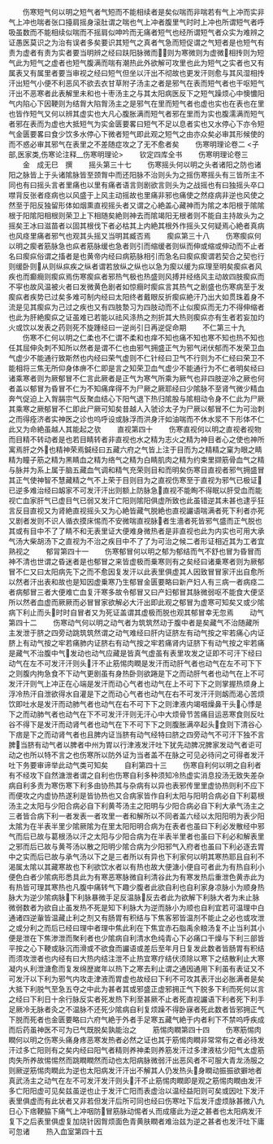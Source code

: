 <!-- { "loadSidebar": true } -->
　　伤寒短气何以明之短气者气短而不能相续者是矣似喘而非喘若有气上冲而实非气上冲也喘者张口擡肩摇身滚肚谓之喘也气上冲者腹里气时时上冲也所谓短气者呼吸虽数而不能相续似喘而不摇肩似呻吟而无痛者短气也经所谓短气者众实为难辨之证愚医莫识之为治有误者多矣要识其短气之真者气急而短促谓之气短者是也短气有责为虚者有责为实者要当明辨之经曰趺阳脉微而则为寒微则为虚微相抟则为短气此为短气之虚者也短气腹满而喘有潮热此外欲解可攻里也此为短气之实者也又有属表又有属里者要当审视之经曰短气但坐以汗出不彻故也更发汗则愈与其风湿相抟汗出短气小便不利恶风不欲去衣甘草附子汤主之者是邪气在表而短气者也干呕短气汗出不恶寒者此表解里未和也十枣汤主之与其太阳病医反下之短气躁烦心中懊憹阳气内陷心下因鞕则为结胷大陷胷汤主之是邪气在里而短气者也虚也实也在表也在里也皆作短气又何以辨其虚实也大凡心腹胀满而短气者邪在里而为实也腹濡满而短气者邪在表而为虚也大抵短气为实金匮要畧曰短气不足以息者实也又水停心下亦令短气金匮要畧曰食少饮多水停心下微者短气即此观之短气之由亦众矣必审其形候使的而不惑必审其邪气在表里之不差随症攻之了无不愈者矣
　　伤寒明理论卷二
<子部,医家类,伤寒论注释__伤寒明理论>
　　钦定四库全书
　　伤寒明理论卷三
　　金　成无巳　撰
　　摇头第三十七
　　伤寒摇头何以明之头者诸阳之防也诸阳之脉皆上于头诸隂脉皆至颈胷中而还阳脉不治则头为之摇伤寒摇头有三皆所主不同也有曰摇头言者里痛也以里有痛者语言则剧欲言则头为之战摇也有曰独摇头卒口噤背反张者痉病也以风盛于上风主动摇故也里痛非邪也痛使之然痉病非逆也风使之然至于阳反独留形体如烟熏直视摇头者又谓之心絶盖心藏神而为隂之本阳根于隂隂根于阳隂阳相根则荣卫上下相随矣絶则神去而隂竭阳无根者则不能自主持故头为之摇矣王冰曰滋苗者以固其根伐下者必枯其上内絶其根外作摇头又何疑焉心絶者真病也风痉里痛者邪气也观其头摇又当明其臧否焉
　　瘈疭第三十八
　　伤寒瘈疭何以明之瘈者筋脉急也疭者筋脉缓也急者则引而缩缓者则纵而伸或缩或伸动而不止者名曰瘈疭俗谓之搐者是也黄帝内经曰病筋脉相引而急名曰瘈疭瘈谓若契合之契也行则缓卧则从则纵疭疾之纵者谓若放纵之纵也以急为瘈以缓为疭理至明矣瘈疭者风疾也而癫癎则瘈疭焉伤寒瘈疭者邪热气极也热盛则风搏并经络风主动故四肢瘈疭而不寜也故风温被火者曰发微黄色剧者如惊癎时瘈疭言其热气之剧盛也伤寒病至于发瘈疭者疾势已过矣多难可制内经曰太阳终者戴眼反折瘈疭絶汗乃出大如贯珠着身不流是见其瘈疭为己过之疾也又有四肢漐习为四肢动而不止似瘈疭而无力不得伸缩者也此为肝絶瘈疭之证虽难已若能以祛风涤热之剂折其大热则瘈疭亦有生者若妄加灼火或饮以发表之药则死不旋踵经曰一逆尚引日再逆促命期
　　不仁第三十九
　　伤寒不仁何以明之仁柔也不仁谓不柔和也痒不知也痛不知也寒不知也热不知也任其屈伸灸刺不知所以然者是谓不仁也由邪气拥盛正气为邪气闭伏郁而不发荣卫血气虚少不能通行致斯然也内经曰荣气虚则不仁针经曰卫气不行则为不仁经曰荣卫不能相将三焦无所仰身体痹不仁即是言之知荣卫血气虚少不能通行为不仁者明矣经曰诸乘寒者则为厥郁冒不仁言此厥者是正气为寒气所乘为厥气也非四肢逆冷之厥也何者盖以郁冒为昏冒不仁为不知痛痒得不为尸厥之厥耶经曰少隂脉不至肾气微少精血奔气促迫上入胷膈宗气反聚血结心下阳气退下热归隂股与隂相动令身不仁此为尸厥其乘寒之厥郁冒不仁即此尸厥可知矣昔越人入虢诊太子为尸厥以郁冒不仁为可治刺之而得痊济者实神医之诊也呜呼设或脉浮而洪身汗如油喘而不休水浆不下形体不仁此又为命絶虽越人其能起之欤
　　直视第四十
　　伤寒直视何以明之直视者视物而目精不转动者是也若目睛转者非直视也水之精为志火之精为神目者心之使也神所寓焉肝之外也精神荣焉鍼经曰五藏六府之气皆上注于目而为之精精之窠为眼之睛精为瞳子筋之精为黑睛血之精为络气之精为白睛肌肉之精为约束里撷筋骨血气之精与脉并为系上属于脑五藏血气调和精气充荣则目和而明矣伤寒目直视者邪气拥盛冒其正气使神智不慧藏精之气不上荣于目则目为之直视伤寒至于直视为邪气已极证已逆多难治经曰衂家不可发汗汗出则额上防脉急直视不能眴不得眠以肝受血而能视亡血家肝气已虚目气已弱又发汗亡阳则隂阳俱虚所致也此虽错逆其未甚也逮乎狂言反目直视又为肾絶直视摇头又为心絶皆藏气脱絶也直视讝语喘满者死下利者亦死又剧者发则不识人循衣摸床惕而不安微喘直视脉者生濇者死皆邪气盛而正气脱也其或有目中不了了睛不和无表里证大便难身微热者是非直视也此为内实也可用大承气汤大柴胡汤下之直视为不治之疾目中不了了为可治之候二者形证相近其为工者宜熟视之
　　郁冐第四十一
　　伤寒郁冒何以明之郁为郁结而气不舒也冒为昏冒而神不清也世谓之昏迷者是也郁冒之来皆虚极而乗寒则有之矣经曰诸乗寒者则为厥郁冒不仁又曰太阳病先下之而不愈因复发汗以此表里俱虚其人因致冒冒家汗出自愈所以然者汗出表和故也是知因虚乗寒乃生郁冒金匮要略曰新产妇人有三病一者病痉二者病郁冒三者大便难亡血复汗寒多故令郁冒又曰产妇郁冒其脉微弱呕不能食大便坚所以然者血虚而厥厥而必冒冒家欲解必大汗出即此观之郁冒为虚寒可知矣又或少隂病下利止而头时时自冒者又为死证盖谓其虚极而脱也观其郁冒幸无忽焉
　　动气第四十二
　　伤寒动气何以明之动气者为筑筑然动于腹中者是矣藏气不治随藏所主发泄于脐之四旁动跳筑筑然谓之动气难经曰肝内证脐左有动气按之牢若痛心内证脐上有动气按之牢若痛肺内证脐右有动气按之牢若痛肾内证脐下有动气按之牢若痛是藏气不治腹中气发动也动气应藏是皆真气虚虽有表里攻发之证即不可汗下经曰动气在左不可发汗汗则头汗不止筋惕肉瞤是发汗而动肝气者也动气在左不可下下之则腹内拘急食不下动气更剧虽有身热卧则欲踡是下之而动肝气者也动气在上不可发汗汗则气上冲正在心端是发汗而动心气者也动气在上不可下下之则掌握热烦身上浮冷热汗自泄欲得水自灌是下之而动心气者也动气在右不可发汗汗则衂而渴心苦烦饮即吐水是发汗而动肺气者也动气在右不可下下之则津液内竭咽燥鼻干头心悸是下之而动肺气者也动气在下不可发汗汗则无汗心中大烦骨节苦痛目运恶寒食则反吐谷不得下是发汗而动肾气者也动气在下不可下下之则腹胀满卒起头食则下清谷心下痞是下之而动肾气者也且脾内证当脐有动气经特曰脐之四旁动气不可汗下独不言脾当脐有动气者以脾者中州为胃以行津液发汗吐下犹先动脾况脾家发动气者讵可动之也所以特不言之也伤寒所以防外证为当者盖不在脉之可见必待问之可得者发汗吐下务要审谛举此动气类可知矣
　　自利第四十三
　　伤寒自利何以明之自利者有不经攻下自然溏泄者谓之自利也伤寒自利多种须知冷热虚实消息投汤无致失差杂病自利多责为寒伤寒下利多由协热其与杂病有以异也表邪传里里虚协热则利不应下而便攻之内虚协热遂利是皆协热也又合病家皆作自利太阳与阳明合病必自下利葛根汤主之太阳与少阳合病必自下利黄芩汤主之阳明与少阳合病必自下利大承气汤主之三者皆合病下利一者发表一者攻里一者和解所以不同者盖六经以太阳阳明为表少阳太隂为在半表半里少隂厥隂为在里太阳阳明合病为在表者也虽曰下利必发散经中邪气而后已故与葛根汤以汗之太阳与少阳合病为在半表半里者也虽曰下利必和解表里之邪而后已故与黄芩汤以散之阳明少隂合病为少阳邪气入府者也虽曰下利必逐去胃中之实而后已故与承气汤以下之是三者所以有异也下利家何以明其寒热耶且自利不渴属太隂以其藏寒故也下利欲饮水者以有热也故大便溏小便自可者此为有热自利小便色白者少隂病形悉具此为有寒恶寒脉微自利清谷此为有寒发热后重泄色黄赤此为有热皆可理其寒热也凡腹中痛转气下趣少腹者此欲自利也自利家身凉脉小为顺身热脉大为逆少隂病脉下利脉暴微手足反温脉反去者此为欲解下利脉大者为未止脉微弱数者为欲自止虽发热不死是知下利脉大为逆而脉小为顺也自利宜若可温理中白通诸四逆軰皆温藏止利之剂又有肠胃有积结与下焦客邪皆温剂不能止之必也或攻泄之或分利之而后已经曰理中者理中焦此利在下焦宜赤石脂禹余粮汤复不止当利其小便是泄在下焦渗泄而聚利者也少隂病自利清水色纯青心下必痛口干燥与下利三部皆平按之心下鞕或脉沉而滑或不欲食而讝语或差后至年月日复发此数者皆肠胃有积结而须攻泄者也内经有曰大热内结注泄不止热宜寒疗结伏须除以寒下之结散利止大寒凝内乆利泄溏愈而复发绵歴嵗年以热下之寒去利止谓之通因通用下利虽有表证又不可发汗以下利为邪气内攻走津液而胃虚也故经曰下利不可攻其表汗出必胀满者是矣大抵下利脱气至急五夺之中此为甚者其或邪盛正虚邪拥正气下脱多下利而死何以言之经曰下利日十余行脉反实者死发热下利至甚厥不止者死直视讝语下利者死下利手足厥冷无脉者灸之不温脉不还死少隂病自利复烦躁不得卧寐者死此数者皆邪拥正气下脱而死者也金匮要略曰六府气絶于外者手足寒五藏气絶于内者利下不禁呜呼疾成而后药虽神医不可为已气既脱矣孰能治之
　　筋惕肉瞤第四十四
　　伤寒筋惕肉瞤何以明之伤寒头痛身疼恶寒发热者必然之证也其于筋惕肉瞤非常常有之者必待发汗过多亡阳则有之矣内经曰阳气者精则养神柔则养筋发汗过多津液枯少阳气太虚筋肉失所养故惕惕然而跳瞤瞤然而动也太阳病脉微弱汗出恶风者不可服大青龙汤服之则厥逆筋惕肉瞤此为逆也太阳病发汗汗出不解其人仍发热头身瞤动振振欲擗地者真武汤主之动气在左不可发汗发汗则头汗不止筋惕肉瞤即是观之筋惕肉瞤由发汗多亡阳阳虚可见矣兹虽逆也止于发汗亡阳而表虚治以温经益阳则可矣或因吐下发汗表里俱虚而有此状者又非若但发汗后所可同也经曰伤寒吐下后发汗虚烦脉甚微八九日心下痞鞕脇下痛气上冲咽防冒筋脉动惕者乆而成痿此为逆之甚者也太阳病发汗复下之后表里俱虚复加烧针因胷烦面色青黄肤瞤者难治兹为逆之甚者也发汗吐下庸可忽诸
　　热入血室第四十五
